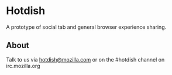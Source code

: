 Hotdish
=======

A prototype of social tab and general browser experience sharing.

About
-----

Talk to us via hotdish@mozilla.com or on the #hotdish channel on irc.mozilla.org